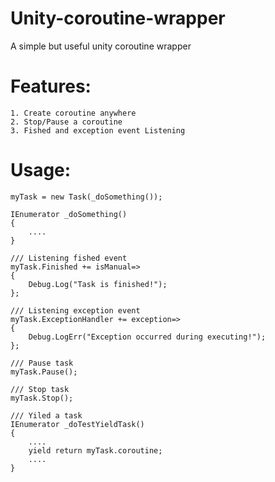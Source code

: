 # Unity-coroutine-wrapper
A simple but useful unity coroutine wrapper

# Features:
    1. Create coroutine anywhere 
    2. Stop/Pause a coroutine
    3. Fished and exception event Listening

# Usage:
    myTask = new Task(_doSomething());

    IEnumerator _doSomething()
    {
        ....
    }

    /// Listening fished event
    myTask.Finished += isManual=>
    {
        Debug.Log("Task is finished!");
    };

    /// Listening exception event
    myTask.ExceptionHandler += exception=>
    {
        Debug.LogErr("Exception occurred during executing!");
    };

    /// Pause task 
    myTask.Pause();

    /// Stop task
    myTask.Stop();
    
    /// Yiled a task
    IEnumerator _doTestYieldTask()
    {
        ....
        yield return myTask.coroutine;
        ....
    }
